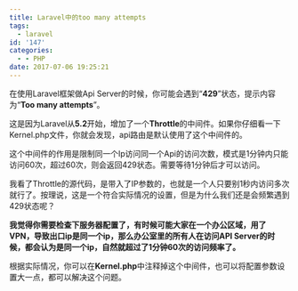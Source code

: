 ```yaml
---
title: Laravel中的too many attempts
tags:
  - laravel
id: '147'
categories:
  - - PHP
date: 2017-07-06 19:25:21
---
```

在使用Laravel框架做Api Server的时候，你可能会遇到“**429**”状态，提示内容为“**Too many attempts**”。 

这是因为Laravel从**5.2**开始，增加了一个**Throttle**的中间件。如果你仔细看一下Kernel.php文件，你就会发现，api路由是默认使用了这个中间件的。 

这个中间件的作用是限制同一个Ip访问同一个Api的访问次数，模式是1分钟内只能访问60次，超过60次，则会返回429状态。需要等待1分钟后才可以访问。 

我看了Throttle的源代码，是带入了IP参数的，也就是一个人只要别1秒内访问多次就行了。按理说，这是一个符合实际情况的设置，但是为什么我们还是会频繁遇到429状态呢？ 

**我觉得你需要检查下服务器配置了，有时候可能大家在一个办公区域，用了VPN，导致出口ip是同一个ip，那么办公室里的所有人在访问API Server的时候，都会认为是同一个ip，自然就超过了1分钟60次的访问频率了。** 

根据实际情况，你可以在**Kernel.php**中注释掉这个中间件，也可以将配置参数设置大一点，都可以解决这个问题。

